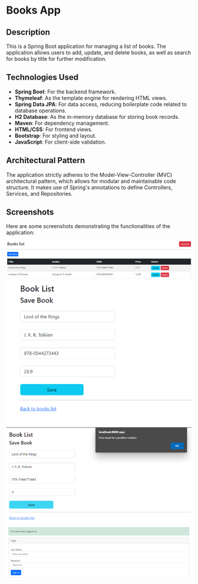 # Books App

## Description

This is a Spring Boot application for managing a list of books. The application allows users to add, update, and delete books, as well as search for books by title for further modification.

## Technologies Used

- **Spring Boot**: For the backend framework.
- **Thymeleaf**: As the template engine for rendering HTML views.
- **Spring Data JPA**: For data access, reducing boilerplate code related to database operations.
- **H2 Database**: As the in-memory database for storing book records.
- **Maven**: For dependency management.
- **HTML/CSS**: For frontend views.
- **Bootstrap**: For styling and layout.
- **JavaScript**: For client-side validation.

## Architectural Pattern

The application strictly adheres to the Model-View-Controller (MVC) architectural pattern, which allows for modular and maintainable code structure. It makes use of Spring's annotations to define Controllers, Services, and Repositories.

## Screenshots

Here are some screenshots demonstrating the functionalities of the application:

![List of Books](./images/list.png)
![Update Book](./images/update.png)
![Validation](./images/validate.png)
![Logout](./images/logout.png)
